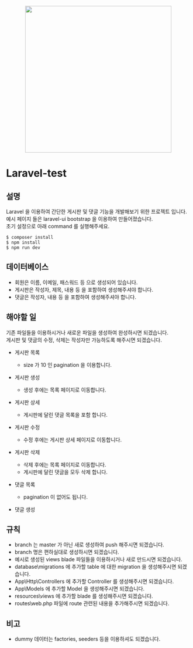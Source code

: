 <p align="center"><a href="https://laravel.com" target="_blank"><img src="https://raw.githubusercontent.com/laravel/art/master/logo-lockup/5%20SVG/2%20CMYK/1%20Full%20Color/laravel-logolockup-cmyk-red.svg" width="400"></a></p>

# Laravel-test

## 설명

Laravel 을 이용하여 간단한 게시판 및 댓글 기능을 개발해보기 위한 프로젝트 입니다.   
예시 페이지 들은 laravel-ui bootstrap 을 이용하여 만들어졌습니다.   
초기 설정으로 아래 command 를 실행해주세요.

```shell
$ composer install
$ npm install
$ npm run dev
```

## 데이터베이스

- 회원은 이름, 이메일, 패스워드 등 으로 생성되어 있습니다.
- 게시판은 작성자, 제목, 내용 등 을 포함하여 생성해주셔야 합니다.
- 댓글은 작성자, 내용 등 을 포함하여 생성해주셔야 합니다.

## 해야할 일

기존 파일들을 이용하시거나 새로운 파일을 생성하여 완성하시면 되겠습니다.   
게시판 및 댓글의 수정, 삭제는 작성자만 가능하도록 해주시면 되겠습니다.

- 게시판 목록
    - size 가 10 인 pagination 을 이용합니다.

- 게시판 생성
    - 생성 후에는 목록 페이지로 이동합니다.

- 게시판 상세
    - 게시판에 달린 댓글 목록을 포함 합니다.

- 게시판 수정
    - 수정 후에는 게시판 상세 페이지로 이동합니다.

- 게시판 삭제
    - 삭제 후에는 목록 페이지로 이동합니다.
    - 게시판에 달린 댓글을 모두 삭제 합니다.

- 댓글 목록
    - pagination 이 없어도 됩니다.

- 댓글 생성

## 규칙

- branch 는 master 가 아닌 새로 생성하여 push 해주시면 되겠습니다.
- branch 명은 편하실대로 생성하시면 되겠습니다.
- 예시로 생성된 views blade 파일들을 이용하시거나 새로 만드시면 되겠습니다.
- database\migrations 에 추가할 table 에 대한 migration 을 생성해주시면 되겠습니다.
- App\Http\Controllers 에 추가할 Controller 를 생성해주시면 되겠습니다.
- App\Models 에 추가할 Model 을 생성해주시면 되겠습니다.
- resources\views 에 추가할 blade 를 생성해주시면 되겠습니다.
- routes\web.php 파일에 route 관련된 내용을 추가해주시면 되겠습니다.

## 비고

- dummy 데이터는 factories, seeders 등을 이용하셔도 되겠습니다.
